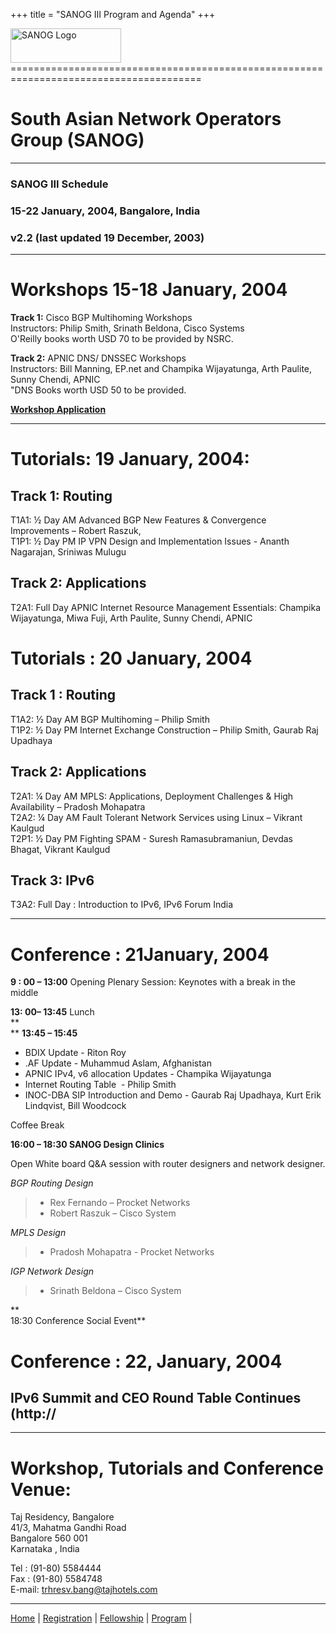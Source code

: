 +++
title = "SANOG III Program and Agenda"
+++

<img src="https://www.sanog.org/logov2.jpg" width="177" height="55" alt="SANOG Logo" />
=======================================================================================

South Asian Network Operators Group (SANOG)
===========================================

------------------------------------------------------------------------

### SANOG III Schedule

### 15-22 January, 2004, Bangalore, India

### v2.2 (last updated 19 December, 2003)

------------------------------------------------------------------------

Workshops 15-18 January, 2004
=============================

**Track 1:** Cisco BGP Multihoming Workshops  
Instructors: Philip Smith, Srinath Beldona, Cisco Systems  
O'Reilly books worth USD 70 to be provided by NSRC.  
  
**Track 2:** APNIC DNS/ DNSSEC Workshops  
Instructors: Bill Manning, EP.net and Champika Wijayatunga, Arth
Paulite, Sunny Chendi, APNIC  
"DNS Books worth USD 50 to be provided.  
  
**[Workshop Application](workshopapp.txt)**  

------------------------------------------------------------------------

Tutorials: 19 January, 2004:
============================

**Track 1: Routing** 
--------------------

T1A1: ½ Day AM Advanced BGP New Features & Convergence Improvements –
Robert Raszuk,  
T1P1: ½ Day PM IP VPN Design and Implementation Issues - Ananth
Nagarajan, Sriniwas Mulugu

**Track 2: Applications**
-------------------------

T2A1: Full Day APNIC Internet Resource Management Essentials: Champika
Wijayatunga, Miwa Fuji, Arth Paulite, Sunny Chendi, APNIC

Tutorials : 20 January, 2004
============================

**Track 1 : Routing**
---------------------

T1A2: ½ Day AM BGP Multihoming – Philip Smith  
T1P2: ½ Day PM Internet Exchange Construction – Philip Smith, Gaurab Raj
Upadhaya

**Track 2: Applications**
-------------------------

T2A1: ¼ Day AM MPLS: Applications, Deployment Challenges & High
Availability – Pradosh Mohapatra  
T2A2: ¼ Day AM Fault Tolerant Network Services using Linux – Vikrant
Kaulgud  
T2P1: ½ Day PM Fighting SPAM - Suresh Ramasubramaniun, Devdas Bhagat,
Vikrant Kaulgud  
  

**Track 3: IPv6**
-----------------

T3A2: Full Day : Introduction to IPv6, IPv6 Forum India  

------------------------------------------------------------------------

Conference : 21January, 2004
============================

  
**9 : 00 – 13:00** Opening Plenary Session: Keynotes with a break in the
middle  
  
**13: 00– 13:45** Lunch  
**  
** **13:45 – 15:45**  

-   BDIX Update - Riton Roy
-   .AF Update - Muhammud Aslam, Afghanistan
-   APNIC IPv4, v6 allocation Updates - Champika Wijayatunga
-   Internet Routing Table  - Philip Smith  
-   INOC-DBA SIP Introduction and Demo - Gaurab Raj Upadhaya, Kurt Erik
    Lindqvist, Bill Woodcock

Coffee Break  
  
**16:00 – 18:30 SANOG Design Clinics**  
  
Open White board Q&A session with router designers and network
designer.  
  
*BGP Routing Design*  

> -   Rex Fernando – Procket Networks
> -   Robert Raszuk – Cisco System

*MPLS Design*

> -   Pradosh Mohapatra - Procket Networks

*IGP Network Design*  

> -   Srinath Beldona – Cisco System

**  
18:30 Conference Social Event**

Conference : 22, January, 2004
==============================

IPv6 Summit and CEO Round Table Continues (http://
--------------------------------------------------

------------------------------------------------------------------------

Workshop, Tutorials and Conference Venue:
=========================================

Taj Residency, Bangalore  
41/3, Mahatma Gandhi Road  
Bangalore 560 001  
Karnataka , India  
  
Tel : (91-80) 5584444  
Fax : (91-80) 5584748  
E-mail: trhresv.bang@tajhotels.com

------------------------------------------------------------------------

[Home](../index.html) |
[Registration](http://ipv6forum.org.in/events/jan2004/register.php) |
[Fellowship](fellowship.html) | [Program](program.html) |
